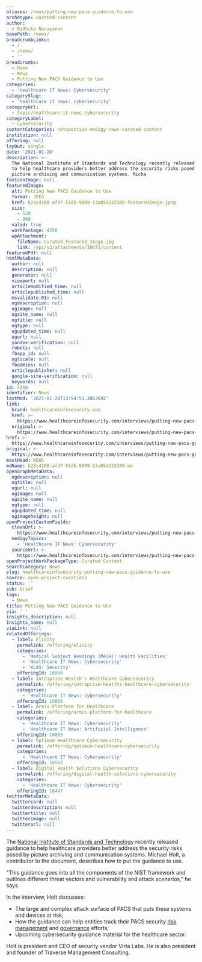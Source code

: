 ```yaml
---
aliases: /news/putting-new-pacs-guidance-to-use
archetype: curated-content
author:
  - Radhika Narayanan
basePath: /news/
breadcrumbLinks:
  - /
  - /news/
  - ''
breadcrumbs:
  - Home
  - News
  - Putting New PACS Guidance to Use
categories:
  - 'Healthcare IT News: Cybersecurity'
categorySlug:
  - 'healthcare it news: cybersecurity'
categoryUrl:
  - topic/healthcare-it-news-cybersecurity
categoryLabel:
  - Cybersecurity
contentCategories: netspective-medigy-news-curated-content
institution: null
offering: null
layOut: single
date: '2021-01-20'
description: >-
  The National Institute of Standards and Technology recently released guidance
  to help healthcare providers better address the security risks posed by
  picture archiving and communication systems. Micha
favIconImage: null
featuredImage:
  alt: Putting New PACS Guidance to Use
  format: JPEG
  href: b23c4108-af37-51d5-9009-13a85d132380-featuredImage.jpeg
  size:
    - 520
    - 860
  valid: true
  workPackage: 4350
  wpAttachment:
    fileName: Curated_Featured_Image.jpg
    link: /api/v3/attachments/10671/content
featuredPdf: null
htmlMetaData:
  author: null
  description: null
  generator: null
  viewport: null
  articlemodified_time: null
  articlepublished_time: null
  msvalidate.01: null
  ogdescription: null
  ogimage: null
  ogsite_name: null
  ogtitle: null
  ogtype: null
  ogupdated_time: null
  ogurl: null
  yandex-verification: null
  robots: null
  fbapp_id: null
  oglocale: null
  fbadmins: null
  articlepublisher: null
  google-site-verification: null
  keywords: null
id: 4350
identifier: News
lastMod: '2021-01-20T13:54:51.386369Z'
link:
  brand: healthcareinfosecurity.com
  href: >-
    https://www.healthcareinfosecurity.com/interviews/putting-new-pacs-guidance-to-use-i-4828
  original: >-
    https://www.healthcareinfosecurity.com/interviews/putting-new-pacs-guidance-to-use-i-4828
href: >-
  https://www.healthcareinfosecurity.com/interviews/putting-new-pacs-guidance-to-use-i-4828
original: >-
  https://www.healthcareinfosecurity.com/interviews/putting-new-pacs-guidance-to-use-i-4828
mastHead: NEWS
mdName: b23c4108-af37-51d5-9009-13a85d132380.md
openGraphMetaData:
  ogdescription: null
  ogtitle: null
  ogurl: null
  ogimage: null
  ogsite_name: null
  ogtype: null
  ogupdated_time: null
  ogimageheight: null
openProjectCustomFields:
  cleanUrl: >-
    https://www.healthcareinfosecurity.com/interviews/putting-new-pacs-guidance-to-use-i-4828
  medigyTopics:
    - 'Healthcare IT News: Cybersecurity'
  sourceUrl: >-
    https://www.healthcareinfosecurity.com/interviews/putting-new-pacs-guidance-to-use-i-4828
openProjectWorkPackageType: Curated Content
searchCategory: News
slug: healthcareinfosecurity-putting-new-pacs-guidance-to-use
source: open-project-curations
status: ''
sub: brief
tags:
  - News
title: Putting New PACS Guidance to Use
via: ' '
insights_description: null
insights_name: null
viaLink: null
relatedOfferings:
  - label: Elisity
    permalink: /offering/elisity
    categories:
      - 'Medical Subject Headings (MeSH): Health Facilities'
      - 'Healthcare IT News: Cybersecurity'
      - 'KLAS: Security'
    offeringId: 16930
  - label: Intraprise Health's Healthcare Cybersecurity
    permalink: /offering/intraprise-healths-healthcare-cybersecurity
    categories:
      - 'Healthcare IT News: Cybersecurity'
    offeringId: 16868
  - label: Armis Platform for Healthcare
    permalink: /offering/armis-platform-for-healthcare
    categories:
      - 'Healthcare IT News: Cybersecurity'
      - 'Healthcare IT News: Artificial Intelligence'
    offeringId: 16865
  - label: Optimum Healthcare Cybersecurity
    permalink: /offering/optimum-healthcare-cybersecurity
    categories:
      - 'Healthcare IT News: Cybersecurity'
    offeringId: 16567
  - label: Digital Health Solutions Cybersecurity
    permalink: /offering/digital-health-solutions-cybersecurity
    categories:
      - 'Healthcare IT News: Cybersecurity'
    offeringId: 16447
twitterMetaData:
  twittercard: null
  twitterdescription: null
  twittertitle: null
  twitterimage: null
  twitterurl: null
---
```

<p>The <a href="https://nvlpubs.nist.gov/nistpubs/SpecialPublications/NIST.SP.1800-24.pdf">National Institute of Standards and Technology</a> recently released guidance to help healthcare providers better address the security risks posed by picture archiving and communication systems. Michael Holt, a contributor to the document, describes how to put the guidance to use.</p><p>"This guidance goes into all the components of the NIST framework and outlines different threat vectors and vulnerability and attack scenarios," he says.</p><p>In the interview, Holt discusses:</p><ul><li>The large and complex attack surface of PACS that puts these systems and devices at risk;</li><li>How the guidance can help entities track their PACS security <a href="https://www.healthcareinfosecurity.com/vendor-risk-management-c-434">risk management</a> and <a href="http://www.healthcareinfosecurity.com/governance-c-93">governance</a> efforts;</li><li>Upcoming cybersecurity guidance material for the healthcare sector.</li></ul><p>Holt is president and CEO of security vendor Virta Labs. He is also president and founder of Traverse Management Consulting.</p>
